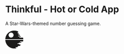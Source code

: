 # Thinkful - Hot or Cold App

A Star-Wars-themed number guessing game.

![Death Star](Images/deathstar@2x.png)
